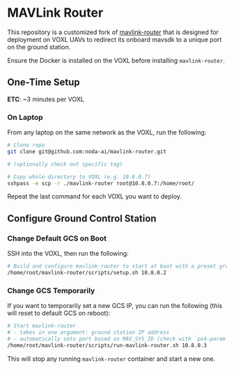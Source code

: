 # MAVLink Router

This repository is a customized fork of [mavlink-router](https://github.com/mavlink-router/mavlink-router)
that is designed for deployment on VOXL UAVs to redirect its onboard mavsdk to
a unique port on the ground station.

Ensure the Docker is installed on the VOXL before installing `mavlink-router`.

## One-Time Setup

**ETC**: ~3 minutes per VOXL

### On Laptop

From any laptop on the same network as the VOXL, run the following:

```sh
# Clone repo
git clone git@github.com:noda-ai/mavlink-router.git

# (optionally check out specific tag)

# Copy whole directory to VOXL (e.g. 10.8.0.7)
sshpass -e scp -r ./mavlink-router root@10.8.0.7:/home/root/
```

Repeat the last command for each VOXL you want to deploy.

## Configure Ground Control Station

### Change Default GCS on Boot

SSH into the VOXL, then run the following:

```sh
# Build and configure mavlink-router to start at boot with a preset ground station IP (e.g. 10.8.0.2)
/home/root/mavlink-router/scripts/setup.sh 10.8.0.2
```

### Change GCS Temporarily

If you want to temporarily set a new GCS IP, you can run the following (this will reset to default GCS on reboot):

```sh
# Start mavlink-router
# - takes in one argument: ground station IP address
# - automatically sets port based on MAV_SYS_ID (check with `px4-param show MAV_SYS_ID`)
/home/root/mavlink-router/scripts/run-mavlink-router.sh 10.8.0.3
```

This will stop any running `mavlink-router` container and start a new one.
